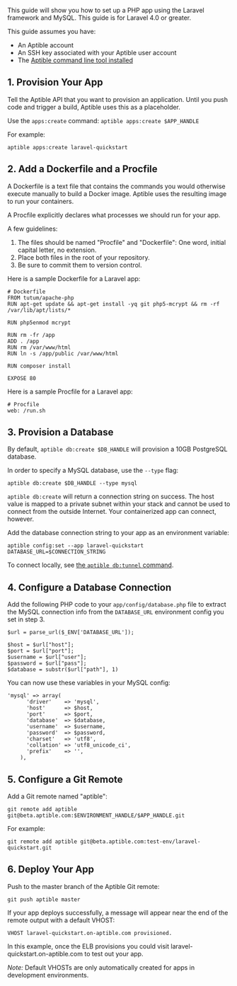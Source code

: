 This guide will show you how to set up a PHP app using the Laravel framework and MySQL. This guide is for Laravel 4.0 or greater.

This guide assumes you have:

- An Aptible account
- An SSH key associated with your Aptible user account
- The [Aptible command line tool installed](/topics/cli/how-to-install-cli)

## 1. Provision Your App

Tell the Aptible API that you want to provision an application. Until you push code and trigger a build, Aptible uses this as a placeholder.

Use the `apps:create` command: `aptible apps:create $APP_HANDLE`

For example:

    aptible apps:create laravel-quickstart

## 2. Add a Dockerfile and a Procfile

A Dockerfile is a text file that contains the commands you would otherwise execute manually to build a Docker image. Aptible uses the resulting image to run your containers.

A Procfile explicitly declares what processes we should run for your app.

A few guidelines:

1. The files should be named "Procfile" and "Dockerfile": One word, initial capital letter, no extension.
2. Place both files in the root of your repository.
3. Be sure to commit them to version control.

Here is a sample Dockerfile for a Laravel app:

    # Dockerfile
    FROM tutum/apache-php
    RUN apt-get update && apt-get install -yq git php5-mcrypt && rm -rf /var/lib/apt/lists/*

    RUN php5enmod mcrypt

    RUN rm -fr /app
    ADD . /app
    RUN rm /var/www/html
    RUN ln -s /app/public /var/www/html

    RUN composer install

    EXPOSE 80

Here is a sample Procfile for a Laravel app:

    # Procfile
    web: /run.sh

## 3. Provision a Database

By default, `aptible db:create $DB_HANDLE` will provision a 10GB PostgreSQL database.

In order to specify a MySQL database, use the `--type` flag:

    aptible db:create $DB_HANDLE --type mysql

`aptible db:create` will return a connection string on success. The host value is mapped to a private subnet within your stack and cannot be used to connect from the outside Internet. Your containerized app can connect, however.

Add the database connection string to your app as an environment variable:

    aptible config:set --app laravel-quickstart DATABASE_URL=$CONNECTION_STRING

To connect locally, see [the `aptible db:tunnel` command](/topics/cli/how-to-connect-to-database-from-outside/).

## 4. Configure a Database Connection

Add the following PHP code to your `app/config/database.php` file to extract the MySQL connection info from the `DATABASE_URL` environment config you set in step 3.

    $url = parse_url($_ENV['DATABASE_URL']);

    $host = $url["host"];
    $port = $url["port"];
    $username = $url["user"];
    $password = $url["pass"];
    $database = substr($url["path"], 1)

You can now use these variables in your MySQL config:

    'mysql' => array(
          'driver'    => 'mysql',
          'host'      => $host,
          'port'      => $port,
          'database'  => $database,
          'username'  => $username,
          'password'  => $password,
          'charset'   => 'utf8',
          'collation' => 'utf8_unicode_ci',
          'prefix'    => '',
        ),

## 5. Configure a Git Remote

Add a Git remote named "aptible":

    git remote add aptible git@beta.aptible.com:$ENVIRONMENT_HANDLE/$APP_HANDLE.git
 
For example:

    git remote add aptible git@beta.aptible.com:test-env/laravel-quickstart.git

## 6. Deploy Your App

Push to the master branch of the Aptible Git remote:

    git push aptible master

If your app deploys successfully, a message will appear near the end of the remote output with a default VHOST:

    VHOST laravel-quickstart.on-aptible.com provisioned.

In this example, once the ELB provisions you could visit laravel-quickstart.on-aptible.com to test out your app.

*Note:* Default VHOSTs are only automatically created for apps in development environments.
